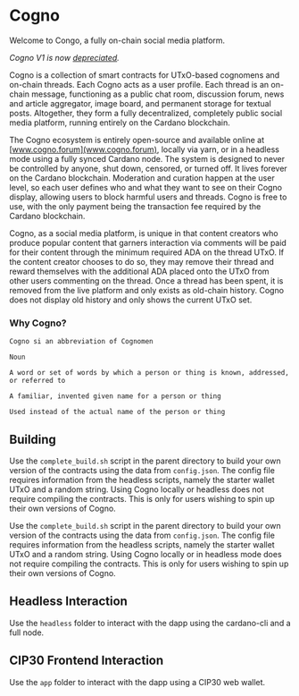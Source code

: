 # Cogno

Welcome to Congo, a fully on-chain social media platform. 

*Cogno V1 is now [depreciated](https://github.com/logicalmechanism/cogno_v1).*

Cogno is a collection of smart contracts for UTxO-based cognomens and on-chain threads. Each Cogno acts as a user profile. Each thread is an on-chain message, functioning as a public chat room, discussion forum, news and article aggregator, image board, and permanent storage for textual posts. Altogether, they form a fully decentralized, completely public social media platform, running entirely on the Cardano blockchain.

The Cogno ecosystem is entirely open-source and available online at [www.cogno.forum](www.cogno.forum), locally via yarn, or in a headless mode using a fully synced Cardano node. The system is designed to never be controlled by anyone, shut down, censored, or turned off. It lives forever on the Cardano blockchain. Moderation and curation happen at the user level, so each user defines who and what they want to see on their Cogno display, allowing users to block harmful users and threads. Cogno is free to use, with the only payment being the transaction fee required by the Cardano blockchain.

Cogno, as a social media platform, is unique in that content creators who produce popular content that garners interaction via comments will be paid for their content through the minimum required ADA on the thread UTxO. If the content creator chooses to do so, they may remove their thread and reward themselves with the additional ADA placed onto the UTxO from other users commenting on the thread. Once a thread has been spent, it is removed from the live platform and only exists as old-chain history. Cogno does not display old history and only shows the current UTxO set.

### Why Cogno?

```
Cogno si an abbreviation of Cognomen 

Noun

A word or set of words by which a person or thing is known, addressed, or referred to

A familiar, invented given name for a person or thing 

Used instead of the actual name of the person or thing
```

## Building

Use the `complete_build.sh` script in the parent directory to build your own version of the contracts using the data from `config.json`. The config file requires information from the headless scripts, namely the starter wallet UTxO and a random string. Using Cogno locally or headless does not require compiling the contracts. This is only for users wishing to spin up their own versions of Cogno.

Use the `complete_build.sh` script in the parent directory to build your own version of the contracts using the data from `config.json`. The config file requires information from the headless scripts, namely the starter wallet UTxO and a random string. Using Cogno locally or in headless mode does not require compiling the contracts. This is only for users wishing to spin up their own versions of Cogno.

## Headless Interaction

Use the `headless` folder to interact with the dapp using the cardano-cli and a full node.

## CIP30 Frontend Interaction

Use the `app` folder to interact with the dapp using a CIP30 web wallet.
